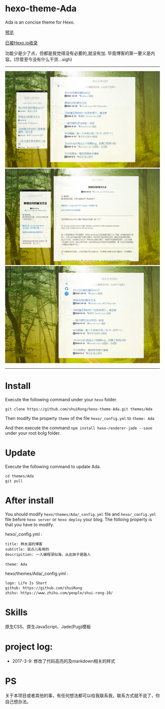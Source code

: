# hexo-theme-Ada
Ada is an concise theme for Hexo.

[预览](https://shuirong.github.io/)

[已被Hexo.io收录](https://hexo.io/themes/)

功能少是少了点，但都是我觉得没有必要的,就没有加.
毕竟博客的第一要义是内容。(尽管至今没有什么干货...sigh)

---

![index](/screenshots/Ada1.png)
![content](/screenshots/Ada2.png)
![index2](/screenshots/Ada3.png)

---
# Install
Execute the following command under your `hexo` folder.

```
git clone https://github.com/shuiRong/hexo-theme-Ada.git themes/Ada
```
Then modify the property `theme` of the file `hexo/_config.yml`  to `theme: Ada`

And then execute the command `npm install hexo-renderer-jade --save` under your root bolg folder.

# Update
Execute the following command to update Ada.

```
cd themes/Ada
git pull
```

# After install
You should modify  `hexo/themes/Ada/_config.yml` file and `hexo/_config.yml` file before `hexo server` or `hexo deploy` your blog.
The folloing property is that you have to modify.

hexo/_config.yml :
```
title: 林水溶的博客
subtitle: 说点儿有用的
descripition: 一入编程深似海，从此妹子是路人

theme: Ada

```
hexo/themes/Ada/_config.yml :

```
logo: Life Is Short
github: https://github.com/shuiRong
zhihu: https://www.zhihu.com/people/shui-rong-10/

```

# Skills
原生CSS、原生JavaScript、Jade(Pug)模板

# project log:

*   2017-3-9:   修改了代码高亮的及markdown相关的样式

# PS
关于本项目或者其他的事，有任何想法都可以给我联系我，联系方式就不说了，你自己想办法。

